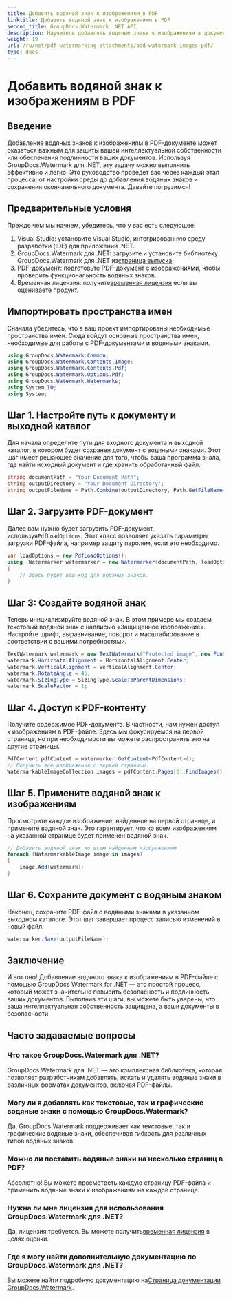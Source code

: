 ```yaml
---
title: Добавить водяной знак к изображениям в PDF
linktitle: Добавить водяной знак к изображениям в PDF
second_title: GroupDocs.Watermark .NET API
description: Научитесь добавлять водяные знаки к изображениям в документах PDF с помощью GroupDocs.Watermark для .NET с помощью нашего подробного пошагового руководства. Легко защитите свои PDF-файлы.
weight: 19
url: /ru/net/pdf-watermarking-attachments/add-watermark-images-pdf/
type: docs
---
```

# Добавить водяной знак к изображениям в PDF

## Введение
Добавление водяных знаков к изображениям в PDF-документе может оказаться важным для защиты вашей интеллектуальной собственности или обеспечения подлинности ваших документов. Используя GroupDocs.Watermark для .NET, эту задачу можно выполнить эффективно и легко. Это руководство проведет вас через каждый этап процесса: от настройки среды до добавления водяных знаков и сохранения окончательного документа. Давайте погрузимся!
## Предварительные условия
Прежде чем мы начнем, убедитесь, что у вас есть следующее:
1. Visual Studio: установите Visual Studio, интегрированную среду разработки (IDE) для приложений .NET.
2.  GroupDocs.Watermark для .NET: загрузите и установите библиотеку GroupDocs.Watermark для .NET из[страница выпуска](https://releases.groupdocs.com/Watermark/net/).
3. PDF-документ: подготовьте PDF-документ с изображениями, чтобы проверить функциональность водяных знаков.
4.  Временная лицензия: получите[временная лицензия](https://purchase.groupdocs.com/temporary-license/) если вы оцениваете продукт.
## Импортировать пространства имен
Сначала убедитесь, что в ваш проект импортированы необходимые пространства имен. Сюда войдут основные пространства имен, необходимые для работы с PDF-документами и водяными знаками.
```csharp
using GroupDocs.Watermark.Common;
using GroupDocs.Watermark.Contents.Image;
using GroupDocs.Watermark.Contents.Pdf;
using GroupDocs.Watermark.Options.Pdf;
using GroupDocs.Watermark.Watermarks;
using System.IO;
using System;
```
## Шаг 1. Настройте путь к документу и выходной каталог
Для начала определите пути для входного документа и выходной каталог, в котором будет сохранен документ с водяными знаками. Этот шаг имеет решающее значение для того, чтобы ваша программа знала, где найти исходный документ и где хранить обработанный файл.
```csharp
string documentPath = "Your Document Path";
string outputDirectory = "Your Document Directory";
string outputFileName = Path.Combine(outputDirectory, Path.GetFileName(documentPath));
```
## Шаг 2. Загрузите PDF-документ
 Далее вам нужно будет загрузить PDF-документ, используя`PdfLoadOptions`. Этот класс позволяет указать параметры загрузки PDF-файла, например защиту паролем, если это необходимо.
```csharp
var loadOptions = new PdfLoadOptions();
using (Watermarker watermarker = new Watermarker(documentPath, loadOptions))
{
    // Здесь будет ваш код для водяных знаков.
}
```
## Шаг 3: Создайте водяной знак
Теперь инициализируйте водяной знак. В этом примере мы создаем текстовый водяной знак с надписью «Защищенное изображение». Настройте шрифт, выравнивание, поворот и масштабирование в соответствии с вашими потребностями.
```csharp
TextWatermark watermark = new TextWatermark("Protected image", new Font("Arial", 8));
watermark.HorizontalAlignment = HorizontalAlignment.Center;
watermark.VerticalAlignment = VerticalAlignment.Center;
watermark.RotateAngle = 45;
watermark.SizingType = SizingType.ScaleToParentDimensions;
watermark.ScaleFactor = 1;
```
## Шаг 4. Доступ к PDF-контенту
Получите содержимое PDF-документа. В частности, нам нужен доступ к изображениям в PDF-файле. Здесь мы фокусируемся на первой странице, но при необходимости вы можете распространить это на другие страницы.
```csharp
PdfContent pdfContent = watermarker.GetContent<PdfContent>();
// Получить все изображения с первой страницы
WatermarkableImageCollection images = pdfContent.Pages[0].FindImages();
```
## Шаг 5. Примените водяной знак к изображениям
Просмотрите каждое изображение, найденное на первой странице, и примените водяной знак. Это гарантирует, что ко всем изображениям на указанной странице будет применен водяной знак.
```csharp
// Добавить водяной знак ко всем найденным изображениям
foreach (WatermarkableImage image in images)
{
    image.Add(watermark);
}
```
## Шаг 6. Сохраните документ с водяным знаком
Наконец, сохраните PDF-файл с водяными знаками в указанном выходном каталоге. Этот шаг завершает процесс записью изменений в новый файл.
```csharp
watermarker.Save(outputFileName);
```
## Заключение
И вот оно! Добавление водяного знака к изображениям в PDF-файле с помощью GroupDocs Watermark for .NET — это простой процесс, который может значительно повысить безопасность и подлинность ваших документов. Выполнив эти шаги, вы можете быть уверены, что ваша интеллектуальная собственность защищена, а ваши документы в безопасности.
## Часто задаваемые вопросы
### Что такое GroupDocs.Watermark для .NET?
GroupDocs.Watermark для .NET — это комплексная библиотека, которая позволяет разработчикам добавлять, искать и удалять водяные знаки в различных форматах документов, включая PDF-файлы.
### Могу ли я добавлять как текстовые, так и графические водяные знаки с помощью GroupDocs.Watermark?
Да, GroupDocs.Watermark поддерживает как текстовые, так и графические водяные знаки, обеспечивая гибкость для различных типов водяных знаков.
### Можно ли поставить водяные знаки на несколько страниц в PDF?
Абсолютно! Вы можете просмотреть каждую страницу PDF-файла и применить водяные знаки к изображениям на каждой странице.
### Нужна ли мне лицензия для использования GroupDocs.Watermark для .NET?
 Да, лицензия требуется. Вы можете получить[временная лицензия](https://purchase.groupdocs.com/temporary-license/) в целях оценки.
### Где я могу найти дополнительную документацию по GroupDocs.Watermark для .NET?
 Вы можете найти подробную документацию на[Страница документации GroupDocs.Watermark](https://tutorials.groupdocs.com/Watermark/net/).